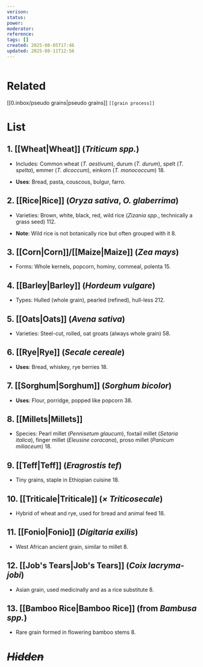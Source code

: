 ```yaml
---
verison: 
status: 
power: 
moderator: 
reference: 
tags: []
created: 2025-08-05T17:46
updated: 2025-08-11T12:56
---
```

```table-of-contents
```

# Related
[[0.inbox/pseudo grains|pseudo grains]]
`[[grain process]]`
# List

## **1. [[Wheat|Wheat]]** (_Triticum spp._)

- Includes: Common wheat (_T. aestivum_), durum (_T. durum_), spelt (_T. spelta_), emmer (_T. dicoccum_), einkorn (_T. monococcum_) 18.
    
- **Uses**: Bread, pasta, couscous, bulgur, farro.
    

## **2. [[Rice|Rice]]** (_Oryza sativa_, _O. glaberrima_)

- Varieties: Brown, white, black, red, wild rice (_Zizania spp._, technically a grass seed) 112.
    
- **Note**: Wild rice is not botanically rice but often grouped with it 8.
    

## **3. [[Corn|Corn]]/[[Maize|Maize]]** (_Zea mays_)

- Forms: Whole kernels, popcorn, hominy, cornmeal, polenta 15.
    

## **4. [[Barley|Barley]]** (_Hordeum vulgare_)

- Types: Hulled (whole grain), pearled (refined), hull-less 212.
    

## **5. [[Oats|Oats]]** (_Avena sativa_)

- Varieties: Steel-cut, rolled, oat groats (always whole grain) 58.
    

## **6. [[Rye|Rye]]** (_Secale cereale_)

- **Uses**: Bread, whiskey, rye berries 18.
    

## **7. [[Sorghum|Sorghum]]** (_Sorghum bicolor_)

- **Uses**: Flour, porridge, popped like popcorn 38.
    

## **8. [[Millets|Millets]]**

- Species: Pearl millet (_Pennisetum glaucum_), foxtail millet (_Setaria italica_), finger millet (_Eleusine coracana_), proso millet (_Panicum miliaceum_) 18.
    

## **9. [[Teff|Teff]]** (_Eragrostis tef_)

- Tiny grains, staple in Ethiopian cuisine 18.
    

## **10. [[Triticale|Triticale]]** (_× Triticosecale_)

- Hybrid of wheat and rye, used for bread and animal feed 18.
    

## **11. [[Fonio|Fonio]]** (_Digitaria exilis_)

- West African ancient grain, similar to millet 8.
    

## **12. [[Job's Tears|Job's Tears]]** (_Coix lacryma-jobi_)

- Asian grain, used medicinally and as a rice substitute 8.
    

## **13. [[Bamboo Rice|Bamboo Rice]]** (from _Bambusa spp._)

- Rare grain formed in flowering bamboo stems 8.
# _~~Hidden~~_
